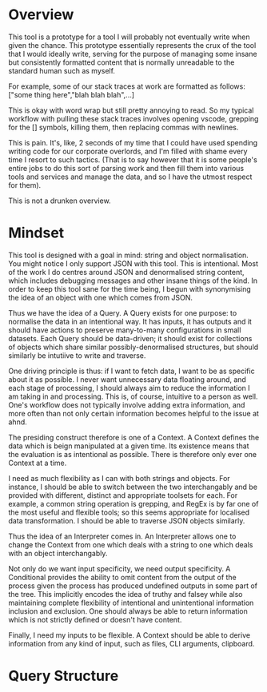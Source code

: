 # Overview

This tool is a prototype for a tool I will probably not eventually
write when given the chance.
This prototype essentially represents the crux of the tool that I
would ideally write, serving for the purpose of managing some
insane but consistently formatted content that is normally unreadable
to the standard human such as myself.

For example, some of our stack traces at work are formatted as follows:
["some thing here","blah blah blah",...]

This is okay with word wrap but still pretty annoying to read. So my typical
workflow with pulling these stack traces involves opening vscode, grepping for
the [] symbols, killing them, then replacing commas with newlines.

This is pain. It's, like, 2 seconds of my time that I could have used
spending writing code for our corporate overlords, and I'm filled with
shame every time I resort to such tactics. (That is to say however that
it is some people's entire jobs to do this sort of parsing work and then
fill them into various tools and services and manage the data, and so I have
the utmost respect for them).

This is not a drunken overview.

# Mindset

This tool is designed with a goal in mind: string and object normalisation.
You might notice I only support JSON with this tool. This is intentional. Most
of the work I do centres around JSON and denormalised string content, which includes
debugging messages and other insane things of the kind. In order to keep this
tool sane for the time being, I begun with synonymising the idea of an object
with one which comes from JSON.

Thus we have the idea of a Query. A Query exists for one purpose: to normalise the
data in an intentional way. It has inputs, it has outputs and it should have actions
to preserve many-to-many configurations in small datasets. Each Query should be
data-driven; it should exist for collections of objects which share similar
possibly-denormalised structures, but should similarly be intutiive to write
and traverse.

One driving principle is thus: if I want to fetch data, I want to be as specific
about it as possible. I never want unnecessary data floating around, and
each stage of processing, I should always aim to reduce the information I am taking
in and processing. This is, of course, intuitive to a person as well. One's workflow
does not typically involve adding extra information, and more often than not
only certain information becomes helpful to the issue at ahnd.

The presiding construct therefore is one of a Context. A Context defines the data
which is beign manipulated at a given time. Its existence means that the evaluation
is as intentional as possible. There is therefore only ever one Context at a time.

I need as much flexibility as I can with both strings and objects. For instance,
I should be able to switch between the two interchangably and be provided with
different, distinct and appropriate toolsets for each. For example, a common
string operation is grepping, and RegEx is by far one of the most useful
and flexible tools; so this seems appropriate for localised data transformation.
I should be able to traverse JSON objects similarly.

Thus the idea of an Interpreter comes in. An Interpreter allows one to change
the Context from one which deals with a string to one which deals with an object
interchangably.

Not only do we want input specificity, we need output specificity. A Conditional
provides the ability to omit content from the output of the process given the
process has produced undefined outputs in some part of the tree. This implicitly
encodes the idea of truthy and falsey while also maintaining complete flexibility
of intentional and unintentional information inclusion and exclusion. One should always
be able to return information which is not strictly defined or doesn't have content.

Finally, I need my inputs to be flexible. A Context should be able to derive
information from any kind of input, such as files, CLI arguments, clipboard.

# Query Structure
